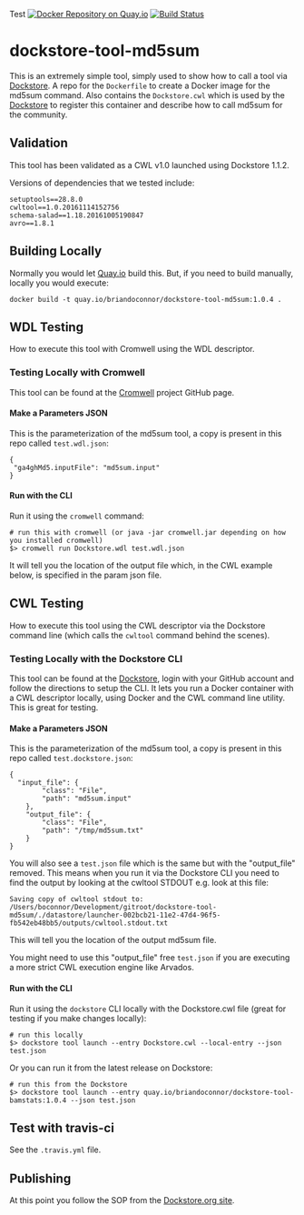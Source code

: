 Test
[![Docker Repository on Quay.io](https://quay.io/repository/briandoconnor/dockstore-tool-md5sum/status "Docker Repository on Quay.io")](https://quay.io/repository/briandoconnor/dockstore-tool-md5sum)
[![Build Status](https://travis-ci.org/briandoconnor/dockstore-tool-md5sum.svg)](https://travis-ci.org/briandoconnor/dockstore-tool-md5sum)

# dockstore-tool-md5sum

This is an extremely simple tool, simply used to show how to call a tool via [Dockstore](http://dockstore.org).
A repo for the `Dockerfile` to create a Docker image for the md5sum command. Also contains the
`Dockstore.cwl` which is used by the [Dockstore](https://www.dockstore.org) to register
this container and describe how to call md5sum for the community.

## Validation

This tool has been validated as a CWL v1.0 launched using Dockstore 1.1.2.

Versions of dependencies that we tested include:
```
setuptools==28.8.0
cwltool==1.0.20161114152756
schema-salad==1.18.20161005190847
avro==1.8.1
```

## Building Locally

Normally you would let [Quay.io](http://quay.io) build this.  But, if you need to build
manually, locally you would execute:

    docker build -t quay.io/briandoconnor/dockstore-tool-md5sum:1.0.4 .

## WDL Testing

How to execute this tool with Cromwell using the WDL descriptor.

### Testing Locally with Cromwell

This tool can be found at the [Cromwell](https://github.com/broadinstitute/cromwell) project GitHub page.

#### Make a Parameters JSON

This is the parameterization of the md5sum tool, a copy is present in this repo called `test.wdl.json`:

```
{
 "ga4ghMd5.inputFile": "md5sum.input"
}
```

#### Run with the CLI

Run it using the `cromwell` command:

```
# run this with cromwell (or java -jar cromwell.jar depending on how you installed cromwell)
$> cromwell run Dockstore.wdl test.wdl.json
```

It will tell you the location of the output file which, in the CWL example below, is specified in the param json file.

## CWL Testing

How to execute this tool using the CWL descriptor via the Dockstore command line (which calls the `cwltool` command behind the scenes).

### Testing Locally with the Dockstore CLI

This tool can be found at the [Dockstore](https://dockstore.org), login with your GitHub account and follow the
directions to setup the CLI.  It lets you run a Docker container with a CWL descriptor locally, using Docker and the CWL command line utility.  This is great for testing.

#### Make a Parameters JSON

This is the parameterization of the md5sum tool, a copy is present in this repo called `test.dockstore.json`:

```
{
  "input_file": {
        "class": "File",
        "path": "md5sum.input"
    },
    "output_file": {
        "class": "File",
        "path": "/tmp/md5sum.txt"
    }
}
```

You will also see a `test.json` file which is the same but with the "output_file" removed. This means when you run it via the Dockstore CLI you need to find the output by looking at the cwltool STDOUT e.g. look at this file:

    Saving copy of cwltool stdout to: /Users/boconnor/Development/gitroot/dockstore-tool-md5sum/./datastore/launcher-002bcb21-11e2-47d4-96f5-fb542eb48bb5/outputs/cwltool.stdout.txt

This will tell you the location of the output md5sum file.

You might need to use this "output_file" free `test.json` if you are executing a more strict CWL execution engine like Arvados.

#### Run with the CLI

Run it using the `dockstore` CLI locally with the Dockstore.cwl file (great for testing if you make changes locally):

```
# run this locally
$> dockstore tool launch --entry Dockstore.cwl --local-entry --json test.json
```

Or you can run it from the latest release on Dockstore:

```
# run this from the Dockstore
$> dockstore tool launch --entry quay.io/briandoconnor/dockstore-tool-bamstats:1.0.4 --json test.json
```

## Test with travis-ci

See the `.travis.yml` file.

## Publishing

At this point you follow the SOP from the [Dockstore.org site](https://dockstore.org/docs).
